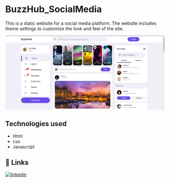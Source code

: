 # BuzzHub_SocialMedia

This is a static website for a social media platform. The website includes theme settings to customize the look and feel of the site.

![](images/buzzhub.png)

## Technologies used

- Html
- css
- Javascript

## 🔗 Links
[![linkedin](https://img.shields.io/badge/linkedin-0A66C2?style=for-the-badge&logo=linkedin&logoColor=white)](https://www.linkedin.com/in/aj-nithya-b68103232/)
